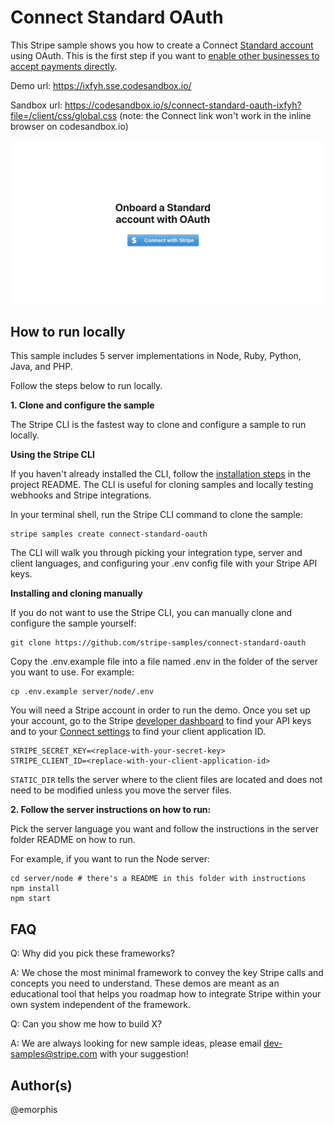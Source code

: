 # Connect Standard OAuth

This Stripe sample shows you how to create a Connect [Standard account](https://stripe.com/docs/connect/standard-accounts) using OAuth.
This is the first step if you want to [enable other businesses to accept payments directly](https://stripe.com/docs/connect/enable-payment-acceptance-guide).

Demo url: https://ixfyh.sse.codesandbox.io/

Sandbox url: https://codesandbox.io/s/connect-standard-oauth-ixfyh?file=/client/css/global.css
(note: the Connect link won't work in the inline browser on codesandbox.io)

![demo](.readme/screenshot.png)

## How to run locally

This sample includes 5 server implementations in Node, Ruby, Python, Java, and PHP.

Follow the steps below to run locally.

**1. Clone and configure the sample**

The Stripe CLI is the fastest way to clone and configure a sample to run locally.

**Using the Stripe CLI**

If you haven't already installed the CLI, follow the [installation steps](https://github.com/stripe/stripe-cli#installation) in the project README. The CLI is useful for cloning samples and locally testing webhooks and Stripe integrations.

In your terminal shell, run the Stripe CLI command to clone the sample:

```
stripe samples create connect-standard-oauth
```

The CLI will walk you through picking your integration type, server and client languages, and configuring your .env config file with your Stripe API keys.

**Installing and cloning manually**

If you do not want to use the Stripe CLI, you can manually clone and configure the sample yourself:

```
git clone https://github.com/stripe-samples/connect-standard-oauth
```

Copy the .env.example file into a file named .env in the folder of the server you want to use. For example:

```
cp .env.example server/node/.env
```

You will need a Stripe account in order to run the demo. Once you set up your account, go to the Stripe [developer dashboard](https://stripe.com/docs/development#api-keys) to find your API keys and to your [Connect settings](https://dashboard.stripe.com/settings/applications) to find your client application ID.

```
STRIPE_SECRET_KEY=<replace-with-your-secret-key>
STRIPE_CLIENT_ID=<replace-with-your-client-application-id>
```

`STATIC_DIR` tells the server where to the client files are located and does not need to be modified unless you move the server files.

**2. Follow the server instructions on how to run:**

Pick the server language you want and follow the instructions in the server folder README on how to run.

For example, if you want to run the Node server:

```
cd server/node # there's a README in this folder with instructions
npm install
npm start
```

## FAQ

Q: Why did you pick these frameworks?

A: We chose the most minimal framework to convey the key Stripe calls and concepts you need to understand. These demos are meant as an educational tool that helps you roadmap how to integrate Stripe within your own system independent of the framework.

Q: Can you show me how to build X?

A: We are always looking for new sample ideas, please email dev-samples@stripe.com with your suggestion!

## Author(s)

@emorphis
